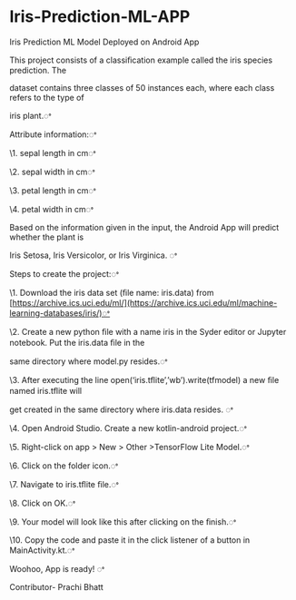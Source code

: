 # Iris-Prediction-ML-APP

Iris Prediction ML Model Deployed on Android App

This project consists of a classiﬁcation example called the iris species prediction. The

dataset contains three classes of 50 instances each, where each class refers to the type of

iris plant.ꢀ

Attribute information:ꢀ

\1. sepal length in cmꢀ

\2. sepal width in cmꢀ

\3. petal length in cmꢀ

\4. petal width in cmꢀ


Based on the information given in the input, the Android App will predict whether the plant is

Iris Setosa, Iris Versicolor, or Iris Virginica. ꢀ

Steps to create the project:ꢀ

\1. Download the iris data set (ﬁle name: iris.data) from [https://archive.ics.uci.edu/ml/](https://archive.ics.uci.edu/ml/machine-learning-databases/iris/)ꢀ

\2. Create a new python ﬁle with a name iris in the Syder editor or Jupyter notebook. Put the iris.data ﬁle in the

same directory where model.py resides.ꢀ

\3. After executing the line open(‘iris.tﬂite’,’wb’).write(tfmodel) a new ﬁle named iris.tﬂite will

get created in the same directory where iris.data resides. ꢀ

\4. Open Android Studio. Create a new kotlin-android project.ꢀ

\5. Right-click on app > New > Other >TensorFlow Lite Model.ꢀ

\6. Click on the folder icon.ꢀ

\7. Navigate to iris.tﬂite ﬁle.ꢀ

\8. Click on OK.ꢀ

\9. Your model will look like this after clicking on the ﬁnish.ꢀ

\10. Copy the code and paste it in the click listener of a button in MainActivity.kt.ꢀ

Woohoo, App is ready! ꢀ




Contributor- Prachi Bhatt
